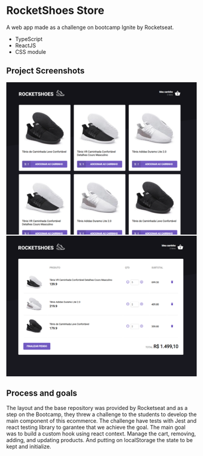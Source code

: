 # RocketShoes Store

A web app made as a challenge on bootcamp Ignite by Rocketseat.

- TypeScript
- ReactJS
- CSS module

## Project Screenshots

<img src="https://github.com/bruflor/ignite21-challenge03/blob/master/src/assets/Screenshot1.png"/>
<img src="https://github.com/bruflor/ignite21-challenge03/blob/master/src/assets/Screenshot2.png"/>

## Process and goals

The layout and the base repository was provided by Rocketseat and as a step on the Bootcamp, they threw a challenge to the students to develop the main component of this ecommerce.
The challenge have tests with Jest and react testing library to garantee that we achieve the goal.
The main goal was to build a custom hook using react context.
Manage the cart, removing, adding, and updating products. And putting on localStorage the state to be kept and initialize.
